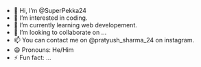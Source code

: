 - 👋 Hi, I’m @SuperPekka24
- 👀 I’m interested in coding.
- 🌱 I’m currently learning web developement.
- 💞️ I’m looking to collaborate on ...
- 📫 You can contact me on @pratyush_sharma_24 on instagram.
- 😄 Pronouns: He/Him
- ⚡ Fun fact: ...

<!---
SuperPekka24/SuperPekka24 is a ✨ special ✨ repository because its `README.md` (this file) appears on your GitHub profile.
You can click the Preview link to take a look at your changes.
--->

